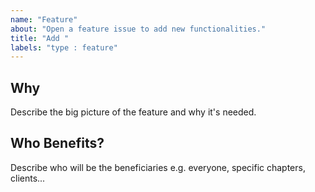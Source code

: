 ```yaml
---
name: "Feature"
about: "Open a feature issue to add new functionalities."
title: "Add "
labels: "type : feature"
---
```


## Why

Describe the big picture of the feature and why it's needed.

## Who Benefits?

Describe who will be the beneficiaries e.g. everyone, specific chapters, clients...

